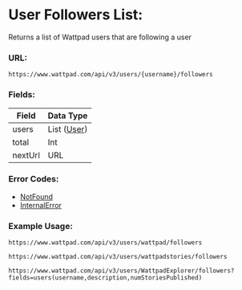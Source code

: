 # User Followers List:

Returns a list of Wattpad users that are following a user

### URL:

`https://www.wattpad.com/api/v3/users/{username}/followers`

### Fields:

| Field | Data Type |
| - | - |
| users | List ([User](../Data_Types/User.md)) |
| total | Int |
| nextUrl | URL |

### Error Codes:

- [NotFound](../General/Error_Codes.md#1014)
- [InternalError](../General/Error_Codes.md#1099)

### Example Usage:

`https://www.wattpad.com/api/v3/users/wattpad/followers`

`https://www.wattpad.com/api/v3/users/wattpadstories/followers`

`https://www.wattpad.com/api/v3/users/WattpadExplorer/followers?fields=users(username,description,numStoriesPublished)`